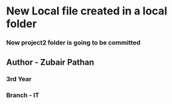 # New Local file created in a local folder

### Now project2 folder is going to be committed

## Author - Zubair Pathan

### 3rd Year

### Branch - IT


